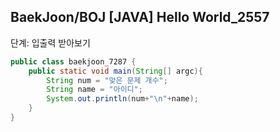 ## BaekJoon/BOJ [JAVA] Hello World_2557

단계: 입출력 받아보기
```java
public class baekjoon_7287 {
    public static void main(String[] argc){
        String num = "맞은 문제 개수";
        String name = "아이디";
        System.out.println(num+"\n"+name);
    }
}

```
